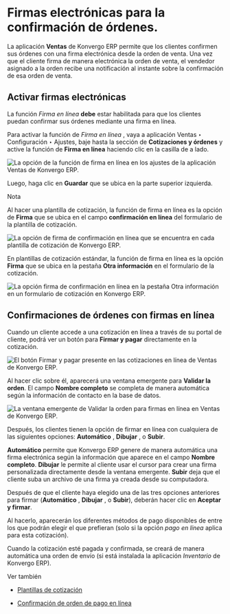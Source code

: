 # Firmas electrónicas para la confirmación de órdenes.

La aplicación **Ventas** de Konvergo ERP permite que los clientes confirmen sus
órdenes con una firma electrónica desde la orden de venta. Una vez que el
cliente firma de manera electrónica la orden de venta, el vendedor asignado a
la orden recibe una notificación al instante sobre la confirmación de esa
orden de venta.

## Activar firmas electrónicas

La función _Firma en línea_ **debe** estar habilitada para que los clientes
puedan confirmar sus órdenes mediante una firma en línea.

Para activar la función de _Firma en línea_ , vaya a aplicación Ventas ‣
Configuración ‣ Ajustes, baje hasta la sección de **Cotizaciones y órdenes** y
active la función de **Firma en línea** haciendo clic en la casilla de a lado.

![La opción de la función de firma en línea en los ajustes de la aplicación
Ventas de Konvergo ERP.](../../../../_images/signature-setting.png)

Luego, haga clic en **Guardar** que se ubica en la parte superior izquierda.

<div class="alert alert-primary">
<p class="alert-title">
Nota</p><p>Al hacer una plantilla de cotización, la función de firma en línea es la opción de <b>Firma</b> que se ubica en el campo <b>confirmación en línea</b> del formulario de la plantilla de cotización.</p>
<img alt="La opción de firma de confirmación en línea que se encuentra en cada plantilla de cotización de Konvergo ERP. " class="align-center" src="../../../../_images/signature-feature-quotation-template.png"/>
<p>En plantillas de cotización estándar, la función de firma en línea es la opción <b>Firma</b> que se ubica en la pestaña  <b>Otra información</b> en el formulario de la cotización.</p>
<img alt="La opción firma de confirmación en línea en la pestaña Otra información en un formulario de cotización en Konvergo ERP. " class="align-center" src="../../../../_images/signature-other-info-tab.png"/>
</div>

## Confirmaciones de órdenes con firmas en línea

Cuando un cliente accede a una cotización en línea a través de su portal de
cliente, podrá ver un botón para **Firmar y pagar** directamente en la
cotización.

![El botón Firmar y pagar presente en las cotizaciones en línea de Ventas de
Konvergo ERP. ](../../../../_images/sign-and-pay-button.png)

Al hacer clic sobre él, aparecerá una ventana emergente para **Validar la
orden**. El campo **Nombre completo** se completa de manera automática según
la información de contacto en la base de datos.

![La ventana emergente de Validar la orden para firmas en línea en Ventas de
Konvergo ERP.](../../../../_images/validate-order-popup.png)

Después, los clientes tienen la opción de firmar en línea con cualquiera de
las siguientes opciones: **Automático** , **Dibujar** , o **Subir**.

**Automático** permite que Konvergo ERP genere de manera automática una firma
electrónica según la información que aparece en el campo **Nombre completo**.
**Dibujar** le permite al cliente usar el cursor para crear una firma
personalizada directamente desde la ventana emergente. **Subir** deja que el
cliente suba un archivo de una firma ya creada desde su computadora.

Después de que el cliente haya elegido una de las tres opciones anteriores
para firmar (**Automático** , **Dibujar** , o **Subir**), deberán hacer clic
en **Aceptar y firmar**.

Al hacerlo, aparecerán los diferentes métodos de pago disponibles de entre los
que podrán elegir el que prefieran (solo si la opción _pago en línea_ aplica
para esta cotización).

Cuando la cotización esté pagada y confirmada, se creará de manera automática
una orden de envío (si está instalada la aplicación _Inventario_ de Konvergo ERP).

<div class="alert alert-secondary">
<p class="alert-title">
Ver también</p><ul>
<li><p><a href="quote_template">Plantillas de cotización</a></p></li>
<li><p><a href="get_paid_to_validate">Confirmación de orden de pago en línea</a></p></li>
</ul>
</div>


